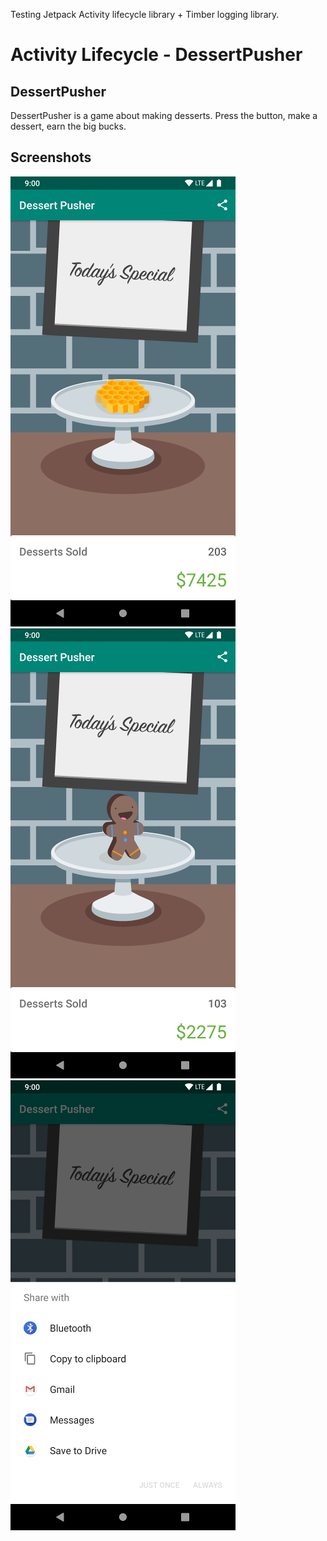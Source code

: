 Testing Jetpack Activity lifecycle library + Timber logging library.
# Activity Lifecycle - DessertPusher

## DessertPusher

DessertPusher is a game about making desserts. Press the button, make a dessert, earn the big bucks.


## Screenshots

![Screenshot1](screenshots/screen0.png) ![Screenshot1](screenshots/screen1.png) ![Screenshot1](screenshots/screen2.png)

